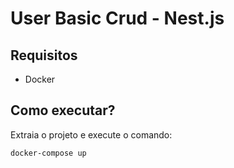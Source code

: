 # User Basic Crud - Nest.js

## Requisitos
 - Docker

## Como executar?
Extraia o projeto e execute o comando:
```bash
docker-compose up
```
